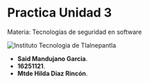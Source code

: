 # Practica Unidad 3

Materia: Tecnologías de seguridad en software 

![Instituto Tecnologia de Tlalnepantla](https://www.exevi.com/wp-content/uploads/2020/09/auditorias-de-ciberseguridad-tipos-escenarios-de-aplicacion-y-resultados-esperados.jpg)
* **Said Mandujano Garcia**.<br>
* **16251121**.<br>
* **Mtde Hilda Diaz Rincón**.<br>



